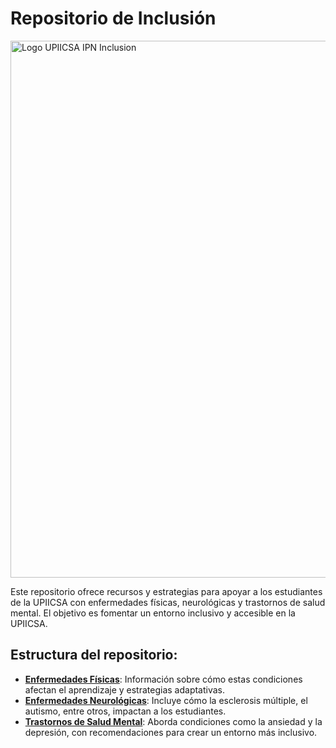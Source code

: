 # Repositorio de Inclusión

<img width="859" alt="Logo UPIICSA IPN Inclusion" src="https://github.com/user-attachments/assets/1efbd3ad-8ad3-43d1-a2be-267342173b94">

Este repositorio ofrece recursos y estrategias para apoyar a los estudiantes de la UPIICSA con enfermedades físicas, neurológicas y trastornos de salud mental. El objetivo es fomentar un entorno inclusivo y accesible en la UPIICSA.

## Estructura del repositorio:
- **[Enfermedades Físicas](.Enfermedades/Fisicas.md)**: Información sobre cómo estas condiciones afectan el aprendizaje y estrategias adaptativas.
- **[Enfermedades Neurológicas](.Enfermedades/Neurologicas.md)**: Incluye cómo la esclerosis múltiple, el autismo, entre otros, impactan a los estudiantes.
- **[Trastornos de Salud Mental](.Enfermedades/Salud_Mental.md)**: Aborda condiciones como la ansiedad y la depresión, con recomendaciones para crear un entorno más inclusivo.
